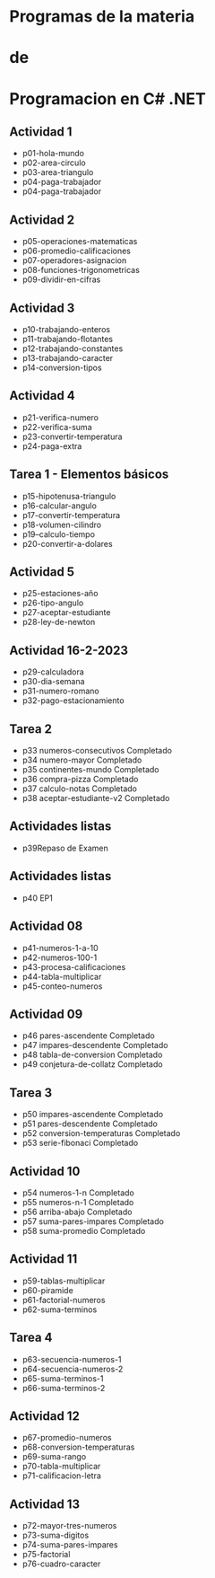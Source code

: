 # Programas de la materia
# de 
# Programacion en C# .NET

## Actividad 1
- p01-hola-mundo
- p02-area-circulo
- p03-area-triangulo
- p04-paga-trabajador
- p04-paga-trabajador



## Actividad 2
- p05-operaciones-matematicas
- p06-promedio-calificaciones
- p07-operadores-asignacion
- p08-funciones-trigonometricas
- p09-dividir-en-cifras

## Actividad 3
- p10-trabajando-enteros
- p11-trabajando-flotantes
- p12-trabajando-constantes
- p13-trabajando-caracter
- p14-conversion-tipos

## Actividad 4 
- p21-verifica-numero
- p22-verifica-suma
- p23-convertir-temperatura
- p24-paga-extra


## Tarea 1 - Elementos básicos
- p15-hipotenusa-triangulo
- p16-calcular-angulo
- p17-convertir-temperatura
- p18-volumen-cilindro
- p19–calculo-tiempo
- p20-convertir-a-dolares

## Actividad 5
- p25-estaciones-año
- p26-tipo-angulo
- p27-aceptar-estudiante
- p28-ley-de-newton

## Actividad 16-2-2023
- p29-calculadora
- p30-dia-semana
- p31-numero-romano
- p32-pago-estacionamiento

## Tarea 2
- p33 numeros-consecutivos Completado
- p34 numero-mayor Completado
- p35 continentes-mundo Completado
- p36 compra-pizza Completado
- p37 calculo-notas Completado
- p38 aceptar-estudiante-v2 Completado

## Actividades listas
- p39Repaso de Examen
## Actividades listas
- p40 EP1

## Actividad 08
- p41-numeros-1-a-10
- p42-numeros-100-1
- p43-procesa-calificaciones
- p44-tabla-multiplicar
- p45-conteo-numeros

## Actividad 09
- p46 pares-ascendente Completado
- p47 impares-descendente Completado
- p48 tabla-de-conversion Completado
- p49 conjetura-de-collatz Completado

## Tarea 3 
- p50 impares-ascendente Completado
- p51 pares-descendente Completado
- p52 conversion-temperaturas Completado
- p53 serie-fibonaci Completado

## Actividad 10
- p54 numeros-1-n Completado
- p55 numeros-n-1 Completado
- p56 arriba-abajo Completado
- p57 suma-pares-impares Completado
- p58 suma-promedio Completado 

## Actividad 11
- p59-tablas-multiplicar
- p60-piramide
- p61-factorial-numeros
- p62-suma-terminos

## Tarea 4
- p63-secuencia-numeros-1
- p64-secuencia-numeros-2
- p65-suma-terminos-1
- p66-suma-terminos-2

## Actividad 12
- p67-promedio-numeros
- p68-conversion-temperaturas
- p69-suma-rango
- p70-tabla-multiplicar
- p71-calificacion-letra

## Actividad 13
- p72-mayor-tres-numeros
- p73-suma-digitos
- p74-suma-pares-impares
- p75-factorial
- p76-cuadro-caracter 






